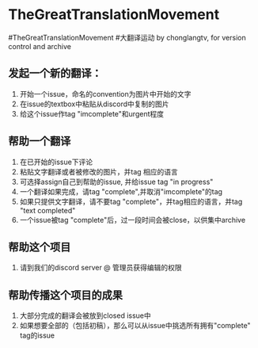 # TheGreatTranslationMovement
#TheGreatTranslationMovement #大翻译运动 by chonglangtv, for version control and archive

## 发起一个新的翻译：
1. 开始一个issue，命名的convention为图片中开始的文字
2. 在issue的textbox中粘贴从discord中复制的图片
3. 给这个issue作tag "imcomplete"和urgent程度

## 帮助一个翻译
1. 在已开始的issue下评论
2. 粘贴文字翻译或者被修改的图片，并tag 相应的语言
3. 可选择assign自己到帮助的issue, 并给issue tag "in progress"
4. 一个翻译如果完成，请tag "complete",并取消"imcomplete"的tag
5. 如果只提供文字翻译，请不要tag "complete"，并tag相应的语言，并tag "text completed"
6. 一个issue被tag "complete"后，过一段时间会被close，以供集中archive

## 帮助这个项目
1. 请到我们的discord server @ 管理员获得编辑的权限

## 帮助传播这个项目的成果
1. 大部分完成的翻译会被放到closed issue中
2. 如果想要全部的（包括初稿），那么可以从issue中挑选所有拥有"complete" tag的issue
